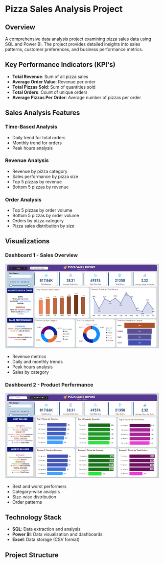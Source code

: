 # Pizza Sales Analysis Project

## Overview
A comprehensive data analysis project examining pizza sales data using SQL and Power BI. The project provides detailed insights into sales patterns, customer preferences, and business performance metrics.

## Key Performance Indicators (KPI's)

- **Total Revenue**: Sum of all pizza sales
- **Average Order Value**: Revenue per order
- **Total Pizzas Sold**: Sum of quantities sold
- **Total Orders**: Count of unique orders
- **Average Pizzas Per Order**: Average number of pizzas per order

## Sales Analysis Features

### Time-Based Analysis
- Daily trend for total orders
- Monthly trend for orders
- Peak hours analysis

### Revenue Analysis
- Revenue by pizza category
- Sales performance by pizza size
- Top 5 pizzas by revenue
- Bottom 5 pizzas by revenue

### Order Analysis
- Top 5 pizzas by order volume
- Bottom 5 pizzas by order volume
- Orders by pizza category
- Pizza sales distribution by size

## Visualizations

### Dashboard 1 - Sales Overview
![Pizza Sales Dashboard](https://github.com/harsh-j-sharma/Pizza-Sales-Project-SQL-PowerBI/blob/main/PizzaSalesDashboard.png)
- Revenue metrics
- Daily and monthly trends
- Peak hours analysis
- Sales by category

### Dashboard 2 - Product Performance
![Pizza Performance Dashboard](https://github.com/harsh-j-sharma/Pizza-Sales-Project-SQL-PowerBI/blob/main/PizzaSalesDashboard2.png)
- Best and worst performers
- Category-wise analysis
- Size-wise distribution
- Order patterns

## Technology Stack
- **SQL**: Data extraction and analysis
- **Power BI**: Data visualization and dashboards
- **Excel**: Data storage (CSV format)

## Project Structure
